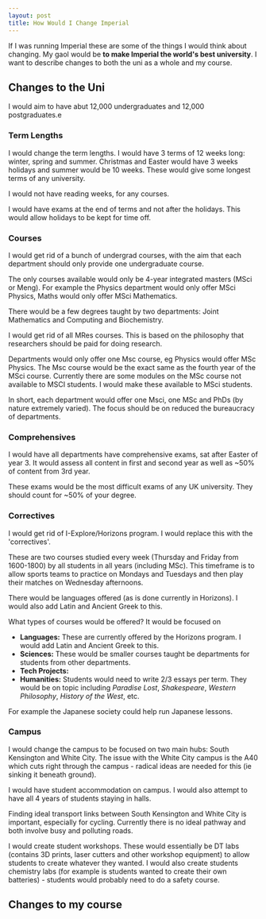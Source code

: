 ```yaml
---
layout: post
title: How Would I Change Imperial
---
```

If I was running Imperial these are some of the things I would think about changing. My gaol would be **to make Imperial the world's best university**. I want to describe changes to both the uni as a whole and my course.

## Changes to the Uni

I would aim to have abut 12,000 undergraduates and 12,000 postgraduates.e

### Term Lengths

I would change the term lengths. I would have 3 terms of 12 weeks long: winter, spring and summer. Christmas and Easter would have 3 weeks holidays and summer would be 10 weeks. These would give some longest terms of any university.

I would not have reading weeks, for any courses.

I would have exams at the end of terms and not after the holidays. This would allow holidays to be kept for time off.

### Courses

I would get rid of a bunch of undergrad courses, with the aim that each department should only provide one undergraduate course.

The only courses available would only be 4-year integrated masters (MSci or Meng). For example the Physics department would only offer MSci Physics, Maths would only offer MSci Mathematics.

There would be a few degrees taught by two departments: Joint Mathematics and Computing and Biochemistry.

I would get rid of all MRes courses. This is based on the philosophy that researchers should be paid for doing research.

Departments would only offer one Msc course, eg Physics would offer MSc Physics. The Msc course would be the exact same as the fourth year of the MSci course. Currently there are some modules on the MSc course not available to MSCI students. I would make these available to MSci students.

In short, each department would offer one Msci, one MSc and PhDs (by nature extremely varied). The focus should be on reduced the bureaucracy of departments.

### Comprehensives

I would have all departments have comprehensive exams, sat after Easter of year 3. It would assess all content in first and second year as well as ~50% of content from 3rd year.

These exams would be the most difficult exams of any UK university. They should count for ~50% of your degree.

### Correctives

I would get rid of I-Explore/Horizons program. I would replace this with the 'correctives'.

These are two courses studied every week (Thursday and Friday from 1600-1800) by all students in all years (including MSc). This timeframe is to allow sports teams to practice on Mondays and Tuesdays and then play their matches on Wednesday afternoons.

There would be languages offered (as is done currently in Horizons). I would also add Latin and Ancient Greek to this.

What types of courses would be offered? It would be focused on

* **Languages:**
These are currently offered by the Horizons program. I would add Latin and Ancient Greek to this.
* **Sciences:**
These would be smaller courses taught be departments for students from other departments.
* **Tech Projects:**
* **Humanities:**
Students would need to write 2/3 essays per term. They would be on topic including *Paradise Lost*, *Shakespeare*, *Western Philosophy*, *History of the West*, etc.

For example the Japanese society could help run Japanese lessons.

### Campus

I would change the campus to be focused on two main hubs: South Kensington and White City. The issue with the White City campus is the A40 which cuts right through the campus - radical ideas are needed for this (ie sinking it beneath ground).

I would have student accommodation on campus. I would also attempt to have all 4 years of students staying in halls.

Finding ideal transport links between South Kensington and White City is important, especially for cycling. Currently there is no ideal pathway and both involve busy and polluting roads.

I would create student workshops. These would essentially be DT labs (contains 3D prints, laser cutters and other workshop equipment) to allow students to create whatever they wanted. I would also create students chemistry labs (for example is students wanted to create their own batteries) - students would probably need to do a safety course.

## Changes to my course
